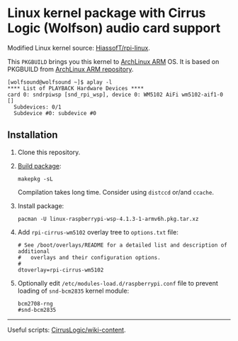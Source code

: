 # Linux kernel package with Cirrus Logic (Wolfson) audio card support

Modified Linux kernel source: [HiassofT/rpi-linux](https://github.com/HiassofT/rpi-linux/tree/cirrus-4.1.y).

This `PKGBUILD` brings you this kernel to [ArchLinux ARM](http://archlinuxarm.org/platforms/armv6/raspberry-pi) OS. It is based on PKGBUILD from [ArchLinux ARM repository](https://github.com/archlinuxarm/PKGBUILDs/raw/master/core/linux-raspberrypi/PKGBUILD).


````
[wolfsound@wolfsound ~]$ aplay -l
**** List of PLAYBACK Hardware Devices ****
card 0: sndrpiwsp [snd_rpi_wsp], device 0: WM5102 AiFi wm5102-aif1-0 []
  Subdevices: 0/1
  Subdevice #0: subdevice #0
````

## Installation
1.  Clone this repository.
2.  [Build package](https://wiki.archlinux.org/index.php/Makepkg):
  
    ````
    makepkg -sL  
    ````

    Compilation takes long time. Consider using `distccd` or/and `ccache`.

3.  Install package:

    ````
    pacman -U linux-raspberrypi-wsp-4.1.3-1-armv6h.pkg.tar.xz
    ````

4.  Add `rpi-cirrus-wm5102` overlay tree to `options.txt` file:

    ````
    # See /boot/overlays/README for a detailed list and description of additional
    #   overlays and their configuration options.
    #
    dtoverlay=rpi-cirrus-wm5102
    ````

4.  Optionally edit `/etc/modules-load.d/raspberrypi.conf` file to prevent loading of `snd-bcm2835` kernel module:

    ````
    bcm2708-rng
    #snd-bcm2835
    ````
----

Useful scripts: [CirrusLogic/wiki-content](https://github.com/CirrusLogic/wiki-content).
